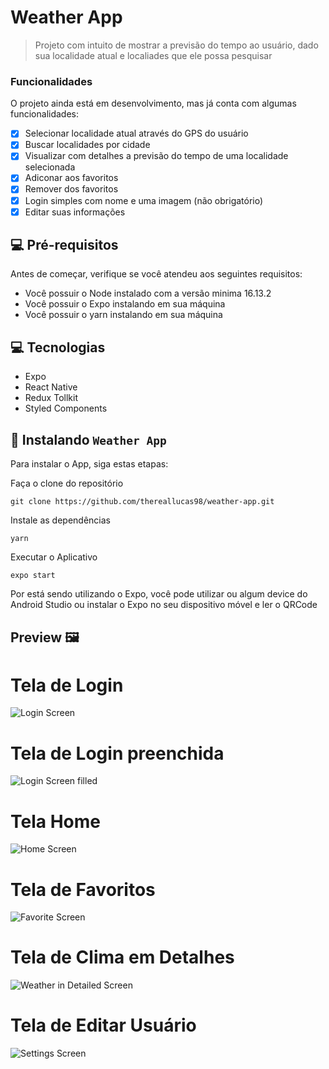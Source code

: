 # Weather App

> Projeto com intuito de mostrar a previsão do tempo ao usuário, dado sua localidade atual e localiades que ele possa pesquisar

### Funcionalidades

O projeto ainda está em desenvolvimento, mas já conta com algumas funcionalidades:

- [x] Selecionar localidade atual através do GPS do usuário
- [x] Buscar localidades por cidade
- [x] Visualizar com detalhes a previsão do tempo de uma localidade selecionada
- [x] Adiconar aos favoritos
- [x] Remover dos favoritos
- [x] Login simples com nome e uma imagem (não obrigatório)
- [x] Editar suas informações

## 💻 Pré-requisitos

Antes de começar, verifique se você atendeu aos seguintes requisitos:

- Você possuir o Node instalado com a versão minima 16.13.2
- Você possuir o Expo instalando em sua máquina
- Você possuir o yarn instalando em sua máquina

## 💻 Tecnologias
- Expo
- React Native
- Redux Tollkit
- Styled Components

## 🚀 Instalando `Weather App`

Para instalar o App, siga estas etapas:

Faça o clone do repositório

```
git clone https://github.com/thereallucas98/weather-app.git
```

Instale as dependências

```
yarn
```

Executar o Aplicativo

```
expo start
```

Por está sendo utilizando o Expo, você pode utilizar ou algum device do Android Studio ou instalar o Expo no seu dispositivo móvel e ler o QRCode

## Preview 🖼️

# Tela de Login
![Login Screen](./assets/images/login.png)

# Tela de Login preenchida
![Login Screen filled](./assets/images/login-filled.png)

# Tela Home
![Home Screen](./assets/images/home.png)

# Tela de Favoritos
![Favorite Screen](./assets/images/favorites.png)

# Tela de Clima em Detalhes
![Weather in Detailed Screen](./assets/images/detailed.png)

# Tela de Editar Usuário
![Settings Screen](./assets/images/profile.png)

